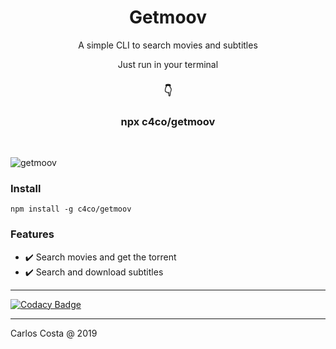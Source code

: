 <h1 align="center">
  Getmoov
</h1>

<p align="center">
  A simple CLI to search movies and subtitles
</p>

<p align="center">
  Just run in your terminal
</p>

<h3 align="center">
  👇
</h3>

<h3 align="center">
  npx c4co/getmoov
</h3>

<br/>

<img
  alt="getmoov"
  src="https://i.imgur.com/FtAMMHM.png"
/>

### Install

```
npm install -g c4co/getmoov
```

### Features

- :heavy_check_mark: Search movies and get the torrent
- :heavy_check_mark: Search and download subtitles

---

[![Codacy Badge](https://app.codacy.com/project/badge/Grade/9d741ee7ed2a400a80788a20ba585288)](https://www.codacy.com/gh/C4co/getmoov/dashboard?utm_source=github.com&utm_medium=referral&utm_content=C4co/getmoov&utm_campaign=Badge_Grade)

---

Carlos Costa @ 2019
